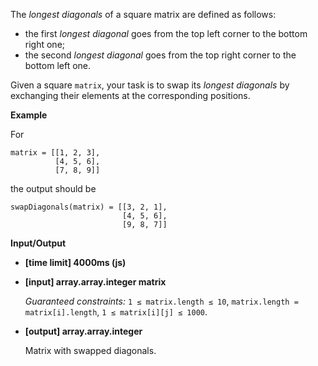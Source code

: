 ﻿The _longest diagonals_ of a square matrix are defined as follows:

*   the first _longest diagonal_ goes from the top left corner to the bottom right one;
*   the second _longest diagonal_ goes from the top right corner to the bottom left one.

Given a square `matrix`, your task is to swap its _longest diagonals_ by exchanging their elements at the corresponding positions.

**Example**

For

```
matrix = [[1, 2, 3],
          [4, 5, 6],
          [7, 8, 9]]

```

the output should be

```
swapDiagonals(matrix) = [[3, 2, 1],
                         [4, 5, 6],
                         [9, 8, 7]]

```

**Input/Output**

*   **[time limit] 4000ms (js)**

*   **[input] array.array.integer matrix**

    _Guaranteed constraints:_
    `1 ≤ matrix.length ≤ 10`,
    `matrix.length = matrix[i].length`,
    `1 ≤ matrix[i][j] ≤ 1000`.

*   **[output] array.array.integer**

    Matrix with swapped diagonals.